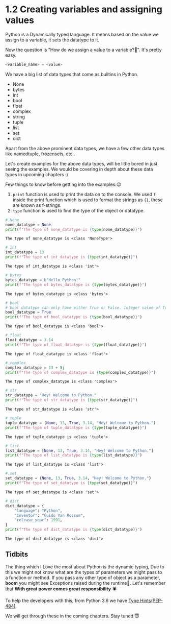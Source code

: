 # 1.2 Creating variables and assigning values

Python is a Dynamically typed language. It means based on the value we assign to a variable, it sets the datatype to it.

Now the question is "How do we assign a value to a variable?🤔". It's pretty easy.


```Python
<variable_name> = <value>
```



We have a big list of data types that come as builtins in Python.

*   None
*   bytes
*   int
*   bool
*   float
*   complex
*   string
*   tuple
*   list
*   set
*   dict

Apart from the above prominent data types, we have a few other data types like namedtuple, frozensets, etc..


Let's create examples for the above data types, will be little bored in just seeing the examples. We would be covering in depth about these data types in upcoming chapters :)

Few things to know before getting into the examples:😉


1.   `print` function is used to print the data on to the console. We used `f` inside the print function which is used to format the strings as `{}`, these are known as f-strings.
2.   `type` function is used to find the type of the object or datatype.




```python
# None
none_datatype = None
print(f"The type of none_datatype is {type(none_datatype)}")
```

    The type of none_datatype is <class 'NoneType'>



```python
# int
int_datatype = 13
print(f"The type of int_datatype is {type(int_datatype)}")
```

    The type of int_datatype is <class 'int'>



```python
# bytes
bytes_datatype = b"Hello Python!"
print(f"The type of bytes_datatype is {type(bytes_datatype)}")
```

    The type of bytes_datatype is <class 'bytes'>



```python
# bool
# bool datatype can only have either True or False. Integer value of True is 1 and False is 0.
bool_datatype = True
print(f"The type of bool_datatype is {type(bool_datatype)}")
```

    The type of bool_datatype is <class 'bool'>



```python
# float
float_datatype = 3.14
print(f"The type of float_datatype is {type(float_datatype)}")
```

    The type of float_datatype is <class 'float'>



```python
# complex
complex_datatype = 13 + 5j
print(f"The type of complex_datatype is {type(complex_datatype)}")
```

    The type of complex_datatype is <class 'complex'>



```python
# str
str_datatype = "Hey! Welcome to Python."
print(f"The type of str_datatype is {type(str_datatype)}")
```

    The type of str_datatype is <class 'str'>



```python
# tuple
tuple_datatype = (None, 13, True, 3.14, "Hey! Welcome to Python.")
print(f"The type of tuple_datatype is {type(tuple_datatype)}")
```

    The type of tuple_datatype is <class 'tuple'>



```python
# list
list_datatype = [None, 13, True, 3.14, "Hey! Welcome to Python."]
print(f"The type of list_datatype is {type(list_datatype)}")
```

    The type of list_datatype is <class 'list'>



```python
# set
set_datatype = {None, 13, True, 3.14, "Hey! Welcome to Python."}
print(f"The type of set_datatype is {type(set_datatype)}")
```

    The type of set_datatype is <class 'set'>



```python
# dict
dict_datatype = {
    "language": "Python",
    "Inventor": "Guido Van Rossum",
    "release_year": 1991,
}
print(f"The type of dict_datatype is {type(dict_datatype)}")
```

    The type of dict_datatype is <class 'dict'>


## Tidbits

The thing which I Love the most about Python is the dynamic typing, Due to this we might not know what are the types of parameters we might pass to a function or method. If you pass any other type of object as a parameter, **boom** you might see Exceptions raised during the runtime👻. Let's remember that **With great power comes great responsibility** 🕷

To help the developers with this, from Python 3.6 we have [Type Hints(PEP-484)](https://www.python.org/dev/peps/pep-0484/). 

We will get through these in the coming chapters. Stay tuned 😇


